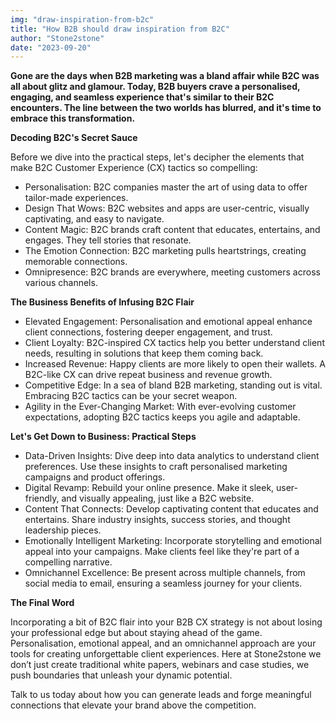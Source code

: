 ```yaml
---
img: "draw-inspiration-from-b2c"
title: "How B2B should draw inspiration from B2C"
author: "Stone2stone"
date: "2023-09-20"
---
```


**Gone are the days when B2B marketing was a bland affair while B2C was all about glitz and glamour. Today, B2B buyers crave a personalised, engaging, and seamless experience that's similar to their B2C encounters. The line between the two worlds has blurred, and it's time to embrace this transformation.**

**Decoding B2C's Secret Sauce**

Before we dive into the practical steps, let's decipher the elements that make B2C Customer Experience (CX) tactics so compelling:

- Personalisation: B2C companies master the art of using data to offer tailor-made experiences.
- Design That Wows: B2C websites and apps are user-centric, visually captivating, and easy to navigate.
- Content Magic: B2C brands craft content that educates, entertains, and engages. They tell stories that resonate.
- The Emotion Connection: B2C marketing pulls heartstrings, creating memorable connections.
- Omnipresence: B2C brands are everywhere, meeting customers across various channels.

**The Business Benefits of Infusing B2C Flair**

- Elevated Engagement: Personalisation and emotional appeal enhance client connections, fostering deeper engagement, and trust.
- Client Loyalty: B2C-inspired CX tactics help you better understand client needs, resulting in solutions that keep them coming back.
- Increased Revenue: Happy clients are more likely to open their wallets. A B2C-like CX can drive repeat business and revenue growth.
- Competitive Edge: In a sea of bland B2B marketing, standing out is vital. Embracing B2C tactics can be your secret weapon.
- Agility in the Ever-Changing Market: With ever-evolving customer expectations, adopting B2C tactics keeps you agile and adaptable.

**Let's Get Down to Business: Practical Steps**

- Data-Driven Insights: Dive deep into data analytics to understand client preferences. Use these insights to craft personalised marketing campaigns and product offerings.
- Digital Revamp: Rebuild your online presence. Make it sleek, user-friendly, and visually appealing, just like a B2C website.
- Content That Connects: Develop captivating content that educates and entertains. Share industry insights, success stories, and thought leadership pieces.
- Emotionally Intelligent Marketing: Incorporate storytelling and emotional appeal into your campaigns. Make clients feel like they're part of a compelling narrative.
- Omnichannel Excellence: Be present across multiple channels, from social media to email, ensuring a seamless journey for your clients.

**The Final Word**

Incorporating a bit of B2C flair into your B2B CX strategy is not about losing your professional edge but about staying ahead of the game. Personalisation, emotional appeal, and an omnichannel approach are your tools for creating unforgettable client experiences. Here at Stone2stone we don’t just create traditional white papers, webinars and case studies, we push boundaries that unleash your dynamic potential.

Talk to us today about how you can generate leads and forge meaningful connections that elevate your brand above the competition.
